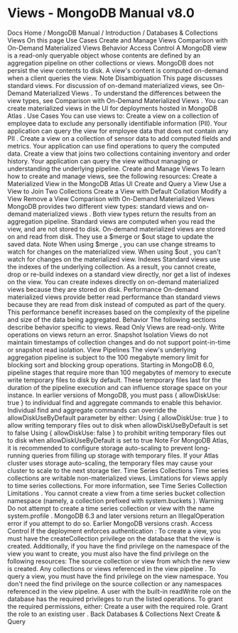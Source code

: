 # Views - MongoDB Manual v8.0


Docs Home / MongoDB Manual / Introduction / Databases & Collections Views On this page Use Cases Create and Manage Views Comparison with On-Demand Materialized Views Behavior Access Control A MongoDB view is a read-only queryable object whose contents are
defined by an aggregation pipeline on
other collections or views. MongoDB does not persist the view contents to disk. A view's content is
computed on-demand when a client queries the view. Note Disambiguation This page discusses standard views. For discussion of on-demand
materialized views, see On-Demand Materialized Views . To understand the differences between the view types, see Comparison with On-Demand Materialized Views . You can create materialized views in the UI for deployments hosted in MongoDB Atlas . Use Cases You can use views to: Create a view on a collection of employee data to exclude any
personally identifiable information (PII). Your application can query
the view for employee data that does not contain any PII . Create a view on a collection of sensor data to add computed fields
and metrics. Your application can use find operations to query the computed data. Create a view that joins two collections containing inventory and
order history. Your application can query the view without managing or
understanding the underlying pipeline. Create and Manage Views To learn how to create and manage views, see the following resources: Create a Materialized View in the MongoDB Atlas UI Create and Query a View Use a View to Join Two Collections Create a View with Default Collation Modify a View Remove a View Comparison with On-Demand Materialized Views MongoDB provides two different view types: standard views and on-demand materialized views . Both view types return the results
from an aggregation pipeline. Standard views are computed when you read the view, and are not stored
to disk. On-demand materialized views are stored on and read from disk. They
use a $merge or $out stage to update the saved
data. Note When using $merge , you can use change streams to watch for changes on the materialized view.
When using $out , you can't watch for changes on the
materialized view. Indexes Standard views use the indexes of the underlying collection. As a
result, you cannot create, drop or re-build indexes on a standard view
directly, nor get a list of indexes on the view. You can create indexes directly on on-demand materialized views because
they are stored on disk. Performance On-demand materialized views provide better read performance than
standard views because they are read from disk instead of computed as
part of the query. This performance benefit increases based on the
complexity of the pipeline and size of the data being aggregated. Behavior The following sections describe behavior specific to views. Read Only Views are read-only. Write operations on views return an error. Snapshot Isolation Views do not maintain timestamps of collection changes and do not
support point-in-time or snapshot read isolation. View Pipelines The view's underlying aggregation pipeline is subject to the 100
megabyte memory limit for blocking sort and blocking group
operations. Starting in MongoDB 6.0, pipeline stages that require more than 100
megabytes of memory to execute write temporary files to disk by
default. These temporary files last for the duration of the pipeline
execution and can influence storage space on your instance. In earlier
versions of MongoDB, you must pass { allowDiskUse: true } to
individual find and aggregate commands to enable this
behavior. Individual find and aggregate commands can override the allowDiskUseByDefault parameter by either: Using { allowDiskUse: true } to allow writing temporary files out
to disk when allowDiskUseByDefault is set to false Using { allowDiskUse: false } to prohibit writing temporary files
out to disk when allowDiskUseByDefault is set to true Note For MongoDB Atlas, it is recommended to configure storage auto-scaling to prevent
long-running queries from filling up storage with temporary files. If your Atlas cluster uses storage auto-scaling, the temporary files
may cause your cluster to scale to the next storage tier. Time Series Collections Time series collections are
writable non-materialized views. Limitations for views apply to time
series collections. For more information, see Time Series
Collection Limitations . You cannot create a view from a time series bucket collection
namespace (namely, a collection prefixed with system.buckets ). Warning Do not attempt to create a time series collection or view with the
name system.profile . MongoDB 6.3 and later versions return an IllegalOperation error if you attempt to do so. Earlier MongoDB
versions crash. Access Control If the deployment enforces authentication : To create a view, you must have the createCollection privilege on the database that the view is created. Additionally, if
you have the find privilege on the namespace of the
view you want to create, you must also have the find privilege on the
following resources: The source collection or view from which the new view is created. Any collections or views referenced in the view pipeline . To query a view, you must have the find privilege on the view
namespace. You don't need the find privilege on the source
collection or any namespaces referenced in the view pipeline. A user with the built-in readWrite role on the database
has the required privileges to run the listed operations. To grant the
required permissions, either: Create a user with the required role. Grant the role to an existing user . Back Databases & Collections Next Create & Query
